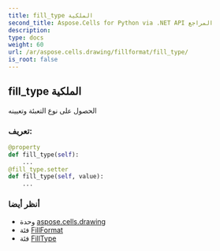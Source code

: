```yaml
---
title: fill_type الملكية
second_title: Aspose.Cells for Python via .NET API المراجع
description:
type: docs
weight: 60
url: /ar/aspose.cells.drawing/fillformat/fill_type/
is_root: false
---
```

##  fill_type الملكية

الحصول على نوع التعبئة وتعيينه
###  تعريف:
```python
@property
def fill_type(self):
    ...
@fill_type.setter
def fill_type(self, value):
    ...
```

###  أنظر أيضا
* وحدة [aspose.cells.drawing](../../)
* فئة [FillFormat](/cells/python-net/ar/aspose.cells.drawing/fillformat)
* فئة [FillType](/cells/python-net/ar/aspose.cells.drawing/filltype)

